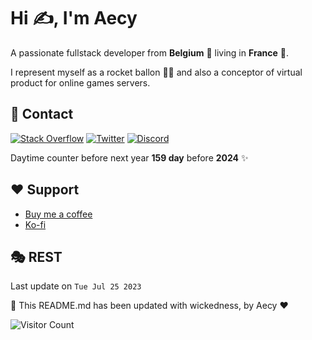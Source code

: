 # Hi ✍, I'm Aecy
A passionate fullstack developer from **Belgium** 🍻 living in **France** 🥖.

I represent myself as a rocket ballon 🚀🎈 and also a conceptor of virtual product for online games servers.

## 📑 Contact
[![Stack Overflow](https://img.shields.io/badge/-Stackoverflow-FE7A16?logo=stack-overflow&logoColor=white)](https://stackoverflow.com/users/15290194) [![Twitter](https://img.shields.io/badge/Twitter-%231DA1F2.svg?logo=Twitter&logoColor=white)](https://twitter.com/aecyMV) [![Discord](https://img.shields.io/badge/Discord-%237289DA.svg?logo=discord&logoColor=white)](https://discordapp.com/channels/@me/258295794996609024)

Daytime counter before next year **159 day** before **2024** ✨

## ❤️ Support
- [Buy me a coffee](https://www.buymeacoffee.com/aecy)
- [Ko-fi](https://ko-fi.com/aecym)

## 🎭 REST
Last update on `Tue Jul 25 2023`

🤖 This README.md has been updated with wickedness, by Aecy ❤️

![Visitor Count](https://profile-counter.glitch.me/Aecy/count.svg)
